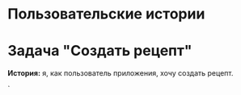 # Пользовательские истории

# Задача "Создать рецепт"

**История:** я, как пользователь приложения, хочу создать рецепт.

`